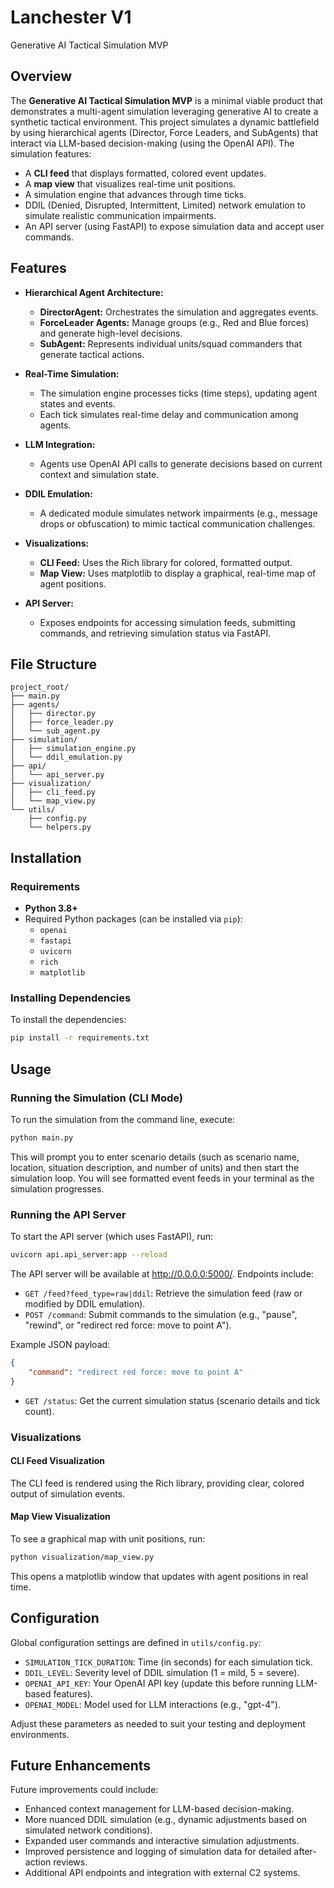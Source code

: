 # Lanchester V1

Generative AI Tactical Simulation MVP

## Overview

The **Generative AI Tactical Simulation MVP** is a minimal viable product that demonstrates a multi-agent simulation leveraging generative AI to create a synthetic tactical environment. This project simulates a dynamic battlefield by using hierarchical agents (Director, Force Leaders, and SubAgents) that interact via LLM-based decision-making (using the OpenAI API). The simulation features:

-   A **CLI feed** that displays formatted, colored event updates.
-   A **map view** that visualizes real-time unit positions.
-   A simulation engine that advances through time ticks.
-   DDIL (Denied, Disrupted, Intermittent, Limited) network emulation to simulate realistic communication impairments.
-   An API server (using FastAPI) to expose simulation data and accept user commands.

## Features

-   **Hierarchical Agent Architecture:**

    -   **DirectorAgent:** Orchestrates the simulation and aggregates events.
    -   **ForceLeader Agents:** Manage groups (e.g., Red and Blue forces) and generate high-level decisions.
    -   **SubAgent:** Represents individual units/squad commanders that generate tactical actions.

-   **Real-Time Simulation:**

    -   The simulation engine processes ticks (time steps), updating agent states and events.
    -   Each tick simulates real-time delay and communication among agents.

-   **LLM Integration:**

    -   Agents use OpenAI API calls to generate decisions based on current context and simulation state.

-   **DDIL Emulation:**

    -   A dedicated module simulates network impairments (e.g., message drops or obfuscation) to mimic tactical communication challenges.

-   **Visualizations:**

    -   **CLI Feed:** Uses the Rich library for colored, formatted output.
    -   **Map View:** Uses matplotlib to display a graphical, real-time map of agent positions.

-   **API Server:**
    -   Exposes endpoints for accessing simulation feeds, submitting commands, and retrieving simulation status via FastAPI.

## File Structure

```
project_root/
├── main.py
├── agents/
│   ├── director.py
│   ├── force_leader.py
│   └── sub_agent.py
├── simulation/
│   ├── simulation_engine.py
│   └── ddil_emulation.py
├── api/
│   └── api_server.py
├── visualization/
│   ├── cli_feed.py
│   └── map_view.py
└── utils/
    ├── config.py
    └── helpers.py
```

## Installation

### Requirements

-   **Python 3.8+**
-   Required Python packages (can be installed via `pip`):
    -   `openai`
    -   `fastapi`
    -   `uvicorn`
    -   `rich`
    -   `matplotlib`

### Installing Dependencies

To install the dependencies:

```bash
pip install -r requirements.txt
```

## Usage

### Running the Simulation (CLI Mode)

To run the simulation from the command line, execute:

```bash
python main.py
```

This will prompt you to enter scenario details (such as scenario name, location, situation description, and number of units) and then start the simulation loop. You will see formatted event feeds in your terminal as the simulation progresses.

### Running the API Server

To start the API server (which uses FastAPI), run:

```bash
uvicorn api.api_server:app --reload
```

The API server will be available at http://0.0.0.0:5000/. Endpoints include:

-   `GET /feed?feed_type=raw|ddil`: Retrieve the simulation feed (raw or modified by DDIL emulation).
-   `POST /command`: Submit commands to the simulation (e.g., "pause", "rewind", or "redirect red force: move to point A").

Example JSON payload:

```json
{
    "command": "redirect red force: move to point A"
}
```

-   `GET /status`: Get the current simulation status (scenario details and tick count).

### Visualizations

#### CLI Feed Visualization

The CLI feed is rendered using the Rich library, providing clear, colored output of simulation events.

#### Map View Visualization

To see a graphical map with unit positions, run:

```bash
python visualization/map_view.py
```

This opens a matplotlib window that updates with agent positions in real time.

## Configuration

Global configuration settings are defined in `utils/config.py`:

-   `SIMULATION_TICK_DURATION`: Time (in seconds) for each simulation tick.
-   `DDIL_LEVEL`: Severity level of DDIL simulation (1 = mild, 5 = severe).
-   `OPENAI_API_KEY`: Your OpenAI API key (update this before running LLM-based features).
-   `OPENAI_MODEL`: Model used for LLM interactions (e.g., "gpt-4").

Adjust these parameters as needed to suit your testing and deployment environments.

## Future Enhancements

Future improvements could include:

-   Enhanced context management for LLM-based decision-making.
-   More nuanced DDIL simulation (e.g., dynamic adjustments based on simulated network conditions).
-   Expanded user commands and interactive simulation adjustments.
-   Improved persistence and logging of simulation data for detailed after-action reviews.
-   Additional API endpoints and integration with external C2 systems.

